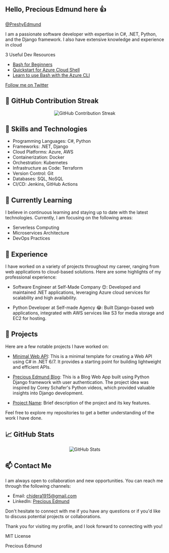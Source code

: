 <div class="card">

            
  ## Hello, Precious Edmund here 👍
            
  <p class="contact">
    <i class="fab fa-twitter"></i>
    <a href="https://www.twitter.com/" target="_blank">@PreshyEdmund</a>
  </p>
  <p class="about">I am a passionate software developer with expertise in C#, .NET, Python, and the Django framework. I also have extensive knowledge and experience in cloud</p>
  <div class="resources">
    <p>3 Useful Dev Resources</p>
    <ul>
      <li>
        <a href="https://github.com/microsoft/bash-for-beginners" target="_blank" title="Bash for Beginners">Bash for Beginners</a>
      </li>
      <li>
        <a href="https://learn.microsoft.com/en-us/azure/cloud-shell/quickstart?wt.mc_id=1reg_S-1076_webpage_reactor&tabs=azurecli" target="_blank" title="Quickstart for Azure Cloud Shell">Quickstart for Azure Cloud Shell</a>
      </li>
      <li>
        <a href="https://learn.microsoft.com/en-us/cli/azure/azure-cli-learn-bash?wt.mc_id=1reg_S-1076_webpage_reactor" target="_blank" title="Learn to use Bash with the Azure CLI">Learn to use Bash with the Azure CLI</a>
      </li>
    </ul>
  </div>
  <a href="https://twitter.com/" class="twitter-button" target="_blank">
    <i class="fab fa-twitter"></i>
    Follow me on Twitter
  </a>
</div>

##  🚀 GitHub Contribution Streak

<p align="center">
  <img src="https://github-readme-streak-stats.herokuapp.com/?user=Chibuike-edmund&theme=dark" alt="GitHub Contribution Streak" />
</p>

##  🔭 Skills and Technologies

- Programming Languages: C#, Python
- Frameworks: .NET, Django
- Cloud Platforms: Azure, AWS
- Containerization: Docker
- Orchestration: Kubernetes
- Infrastructure as Code: Terraform
- Version Control: Git
- Databases: SQL, NoSQL
- CI/CD: Jenkins, GitHub Actions

##  🌱 Currently Learning

I believe in continuous learning and staying up to date with the latest technologies. Currently, I am focusing on the following areas:

- Serverless Computing
- Microservices Architecture
- DevOps Practices

## 💼 Experience

I have worked on a variety of projects throughout my career, ranging from web applications to cloud-based solutions. Here are some highlights of my professional experience:

- Software Engineer at Self-Made Company 😊: Developed and maintained .NET applications, leveraging Azure cloud services for scalability and high availability.

- Python Developer at Self-made Agency 😂: Built Django-based web applications, integrated with AWS services like S3 for media storage and EC2 for hosting.

## 🚀 Projects

Here are a few notable projects I have worked on:

- [Minimal Web API](https://github.com/Chibuike-edmund/Minimal-Web-API):
This is a minimal template for creating a Web API using C# in .NET 6/7. It provides a starting point for building lightweight and efficient APIs.

- [Precious Edmund Blog](https://github.com/Chibuike-edmund/PreciousEdmundBlog): This is a Blog Web App built using Python Django framework with user authentication. The project idea was inspired by Corey Schafer's Python videos, which provided valuable insights into Django development.

- [Project Name](https://github.com/yourusername/project-name): Brief description of the project and its key features.

Feel free to explore my repositories to get a better understanding of the work I have done.

## 📈 GitHub Stats

<p align="center">
  <img src="https://github-readme-stats.vercel.app/api?username=Chibuike-edmund&show_icons=true&theme=dark" alt="GitHub Stats" />
</p>

## 📫 Contact Me

I am always open to collaboration and new opportunities. You can reach me through the following channels:

- Email: [chidera1915@gmail.com](mailto:chidera1915@gmail.com)
- LinkedIn: [Precious Edmund](https://www.linkedin.com/in/precious-edmund/)

Don't hesitate to connect with me if you have any questions or if you'd like to discuss potential projects or collaborations.

Thank you for visiting my profile, and I look forward to connecting with you!

MIT License

Precious Edmund



